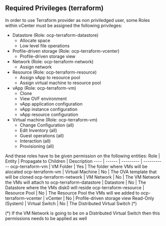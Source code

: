 ## Required Privileges (terraform)

In order to use Terraform provider as non priviledged user, some Roles within vCenter must be assigned the following privileges:

- Datastore (Role: ocp-terraform-datastore)
  - Allocate space
  - Low level file operations
- Profile-driven storage (Role: ocp-terraform-vcenter)
  - Profile-driven storage view
- Network (Role: ocp-terraform-network)
  - Assign network
- Resource (Role: ocp-terraform-resource)
  - Assign vApp to resource pool
  - Assign virtual machine to resource pool
- vApp (Role: ocp-terraform-vm)
  - Clone
  - View OVF environment
  - vApp application configuration
  - vApp instance configuration
  - vApp resource configuration
- Virtual machine (Role: ocp-terraform-vm)
  - Change Configuration (all)
  - Edit Inventory (all)
  - Guest operations (all)
  - Interaction (all)
  - Provisioning (all)

And these roles have to be given permission on the following entities:
Role | Entity | Propagate to Children | Description
---- | ------ | --------- | -----------
ocp-terraform-vm | VM Folder | Yes | The folder where VMs will be alocated
ocp-terraform-vm | Virtual Machine | No | The OVA template that will be cloned
ocp-terraform-network | VM Network | No | The VM Network the VMs will attach  to
ocp-terraform-datastore | Datastore | No | The Datastore where the VMs disk0 will reside
ocp-terraform-resource | Resource Pool |  No | The Resource Pool the VMs will we added to
ocp-terraform-vcenter | vCenter | No | Profile-driven storage view
Read-Only (System) | Virtual Switch | No | The Distributed Virtual Switch (\*)

(\*) If the VM Network is going to be on a Distributed Virtual Switch then this permissions needs to be applied as well
